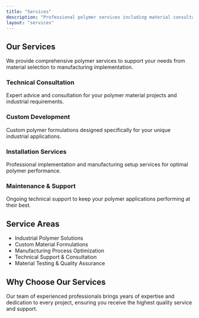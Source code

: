 ```yaml
---
title: "Services"
description: "Professional polymer services including material consultation, custom formulations, and technical support."
layout: "services"
---
```


## Our Services

We provide comprehensive polymer services to support your needs from material selection to manufacturing implementation.

### Technical Consultation

Expert advice and consultation for your polymer material projects and industrial requirements.

### Custom Development

Custom polymer formulations designed specifically for your unique industrial applications.

### Installation Services

Professional implementation and manufacturing setup services for optimal polymer performance.

### Maintenance & Support

Ongoing technical support to keep your polymer applications performing at their best.

## Service Areas

- Industrial Polymer Solutions
- Custom Material Formulations
- Manufacturing Process Optimization
- Technical Support & Consultation
- Material Testing & Quality Assurance

## Why Choose Our Services

Our team of experienced professionals brings years of expertise and dedication to every project, ensuring you receive the highest quality service and support.